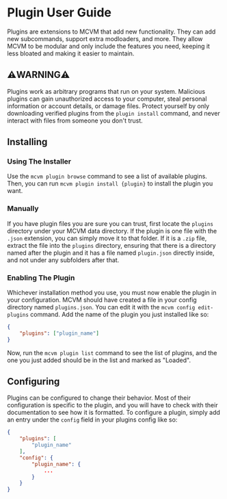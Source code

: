 # Plugin User Guide

Plugins are extensions to MCVM that add new functionality. They can add new subcommands, support extra modloaders, and more. They allow MCVM to be modular and only include the features you need, keeping it less bloated and making it easier to maintain.

## ⚠️WARNING⚠️

Plugins work as arbitrary programs that run on your system. Malicious plugins can gain unauthorized access to your computer, steal personal information or account details, or damage files. Protect yourself by only downloading verified plugins from the `plugin install` command, and never interact with files from someone you don't trust.

## Installing

### Using The Installer

Use the `mcvm plugin browse` command to see a list of available plugins. Then, you can run `mcvm plugin install {plugin}` to install the plugin you want.

### Manually

If you have plugin files you are sure you can trust, first locate the `plugins` directory under your MCVM data directory. If the plugin is one file with the `.json` extension, you can simply move it to that folder. If it is a `.zip` file, extract the file into the `plugins` directory, ensuring that there is a directory named after the plugin and it has a file named `plugin.json` directly inside, and not under any subfolders after that.

### Enabling The Plugin

Whichever installation method you use, you must now enable the plugin in your configuration. MCVM should have created a file in your config directory named `plugins.json`. You can edit it with the `mcvm config edit-plugins` command. Add the name of the plugin you just installed like so:

```json
{
	"plugins": ["plugin_name"]
}
```

Now, run the `mcvm plugin list` command to see the list of plugins, and the one you just added should be in the list and marked as "Loaded".

## Configuring

Plugins can be configured to change their behavior. Most of their configuration is specific to the plugin, and you will have to check with their documentation to see how it is formatted. To configure a plugin, simply add an entry under the `config` field in your plugins config like so:

```json
{
	"plugins": [
		"plugin_name"
	],
	"config": {
		"plugin_name": {
			...
		}
	}
}
```
